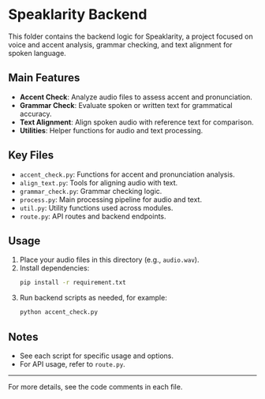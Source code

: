 # Speaklarity Backend

This folder contains the backend logic for Speaklarity, a project focused on voice and accent analysis, grammar checking, and text alignment for spoken language.

## Main Features
- **Accent Check**: Analyze audio files to assess accent and pronunciation.
- **Grammar Check**: Evaluate spoken or written text for grammatical accuracy.
- **Text Alignment**: Align spoken audio with reference text for comparison.
- **Utilities**: Helper functions for audio and text processing.

## Key Files
- `accent_check.py`: Functions for accent and pronunciation analysis.
- `align_text.py`: Tools for aligning audio with text.
- `grammar_check.py`: Grammar checking logic.
- `process.py`: Main processing pipeline for audio and text.
- `util.py`: Utility functions used across modules.
- `route.py`: API routes and backend endpoints.

## Usage
1. Place your audio files in this directory (e.g., `audio.wav`).
2. Install dependencies:
   ```bash
   pip install -r requirement.txt
   ```
3. Run backend scripts as needed, for example:
   ```bash
   python accent_check.py
   ```

## Notes
- See each script for specific usage and options.
- For API usage, refer to `route.py`.

---
For more details, see the code comments in each file.
